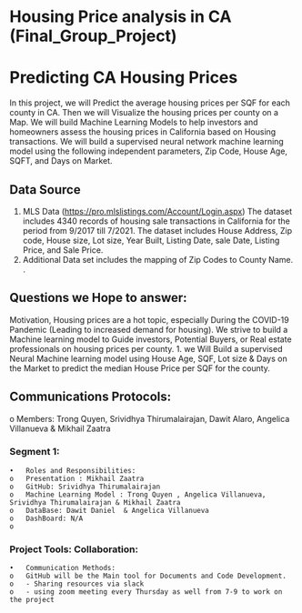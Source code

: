 # Housing Price analysis in CA (Final_Group_Project) 

# Predicting CA Housing Prices  
In this project, we will Predict the average housing prices per SQF for each county in CA. Then we will Visualize the housing prices per county on a Map. 
We will build Machine Learning Models to help investors and homeowners assess the housing prices in California based on Housing transactions. We will build a  supervised neural network machine learning model using the following independent parameters, Zip Code, House Age, SQFT, and Days on Market.



## Data Source
1) MLS Data (https://pro.mlslistings.com/Account/Login.aspx) 
    The dataset includes 4340 records of housing sale transactions in California for the period from 9/2017 till 7/2021. The dataset includes House Address, Zip code, House size, Lot size, Year Built, Listing Date, sale Date, Listing Price, and Sale Price. 
2) Additional Data set includes the mapping of Zip Codes to County Name. . 


## Questions we Hope to answer:
Motivation, Housing prices are a hot topic, especially During the COVID-19 Pandemic (Leading to increased demand for housing). We strive to build a Machine learning model to Guide investors, Potential Buyers, or Real estate professionals on housing prices per county. 
    1. we Will Build a supervised Neural Machine learning model using  House Age, SQF, Lot size & Days on the Market to predict the median House Price per SQF for the county. 



## Communications Protocols:
o	Members: Trong Quyen, Srividhya Thirumalairajan, Dawit Alaro, Angelica Villanueva & Mikhail Zaatra

###    Segment 1:
    •	Roles and Responsibilities:
    o	Presentation : Mikhail Zaatra
    o	GitHub: Srividhya Thirumalairajan
    o	Machine Learning Model : Trong Quyen , Angelica Villanueva,  Srividhya Thirumalairajan & Mikhail Zaatra
    o	DataBase: Dawit Daniel  & Angelica Villanueva
    o	DashBoard: N/A 
    o	
###    Project Tools: Collaboration: 
    •	Communication Methods: 
    o	GitHub will be the Main tool for Documents and Code Development. 
    o	- Sharing resources via slack
    o	- using zoom meeting every Thursday as well from 7-9 to work on the project


